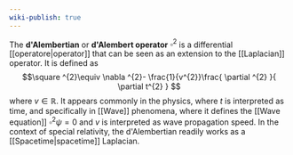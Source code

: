 ```yaml
---
wiki-publish: true
---
```

The **d'Alembertian** or **d'Alembert operator** $\square ^{2}$ is a differential [[operatore|operator]] that can be seen as an extension to the [[Laplacian]] operator. It is defined as
$$\square ^{2}\equiv \nabla ^{2}- \frac{1}{v^{2}}\frac{ \partial ^{2} }{ \partial t^{2} } $$
where $v\in \mathbb{R}$. It appears commonly in the physics, where $t$ is interpreted as time, and specifically in [[Wave]] phenomena, where it defines the [[Wave equation]] $\square ^{2}\psi=0$ and $v$ is interpreted as wave propagation speed. In the context of special relativity, the d'Alembertian readily works as a [[Spacetime|spacetime]] Laplacian.